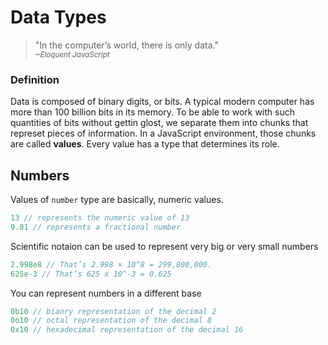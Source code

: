 <!--- 
Number
String
Boolean
Array
Object
Function
undefined
null
NaN
Infinity / -Infinity
What is the difference between primitive/simple and complex data types?
Priomitive values are passed to a function BY COPY, complex values are BY REFERENCE. WHat does that mean, and how they are different?
 --->

# Data Types
<!--- introduction --->
> "In the computer’s world, there is only data."  
> <sub>*~Eloquent JavaScript*<sub>



<!--- explanation --->
### Definition
Data is composed of binary digits, or bits. A typical modern computer has more than 100 billion bits in its memory. To be able to work with such quantities of bits without gettin glost, we separate them into chunks that represet pieces of information. In a JavaScript environment, those chunks are called **values**. Every value has a type that determines its role.

## Numbers
Values of ```number``` type are basically, numeric values.
```js 
13 // represents the numeric value of 13
9.81 // represents a fractional number
```
Scientific notaion can be used to represent very big or very small numbers
```js
2.998e8 // That’s 2.998 × 10^8 = 299,800,000. 
625e-3 // That’s 625 x 10^-3 = 0.625
```
You can represent numbers in a different base
```js
0b10 // bianry representation of the decimal 2
0o10 // octal representation of the decimal 8
0x10 // hexadecimal representation of the decimal 16
```
